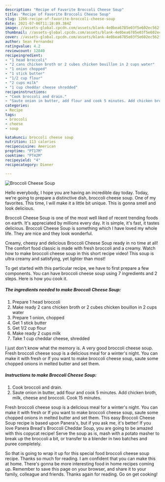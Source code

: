 ```yaml
---
description: "Recipe of Favorite Broccoli Cheese Soup"
title: "Recipe of Favorite Broccoli Cheese Soup"
slug: 1266-recipe-of-favorite-broccoli-cheese-soup
date: 2021-07-06T11:18:09.384Z
image: //assets-global.cpcdn.com/assets/blank-4e0bea6785e03f5e602ec562f230caae08da540cada707380b4fe1bbebba43da.png
thumbnail: //assets-global.cpcdn.com/assets/blank-4e0bea6785e03f5e602ec562f230caae08da540cada707380b4fe1bbebba43da.png
cover: //assets-global.cpcdn.com/assets/blank-4e0bea6785e03f5e602ec562f230caae08da540cada707380b4fe1bbebba43da.png
author: Sean Fernandez
ratingvalue: 4.2
reviewcount: 12840
recipeingredient:
- "1 head broccoli"
- "2 cans chicken broth or 2 cubes chicken bouillon in 2 cups water"
- "1 onion chopped"
- "1 stick butter"
- "1/2 cup flour"
- "2 cups milk"
- "1 cup cheddar cheese shredded"
recipeinstructions:
- "Cook broccoli and drain."
- "Saute onion in butter, add flour and cook 5 minutes. Add chicken broth, milk, cheese and broccoli. Cook 15 minutes."
categories:
- Recipe
tags:
- broccoli
- cheese
- soup

katakunci: broccoli cheese soup 
nutrition: 113 calories
recipecuisine: American
preptime: "PT17M"
cooktime: "PT42M"
recipeyield: "4"
recipecategory: Dinner

---
```



![Broccoli Cheese Soup](//assets-global.cpcdn.com/assets/blank-4e0bea6785e03f5e602ec562f230caae08da540cada707380b4fe1bbebba43da.png)

Hello everybody, I hope you are having an incredible day today. Today, we're going to prepare a distinctive dish, broccoli cheese soup. One of my favorites. This time, I will make it a little bit unique. This is gonna smell and look delicious.

Broccoli Cheese Soup is one of the most well liked of recent trending foods on earth. It's appreciated by millions every day. It is simple, it's fast, it tastes delicious. Broccoli Cheese Soup is something which I have loved my whole life. They are nice and they look wonderful.

Creamy, cheesy and delicious Broccoli Cheese Soup ready in no time at all! The comfort food classic is made with fresh broccoli and a creamy. Watch how to make broccoli cheese soup in this short recipe video! This soup is ultra creamy and satisfying, yet lighter than most!


To get started with this particular recipe, we have to first prepare a few components. You can have broccoli cheese soup using 7 ingredients and 2 steps. Here is how you cook it.

<!--inarticleads1-->

##### The ingredients needed to make Broccoli Cheese Soup:

1. Prepare 1 head broccoli
1. Make ready 2 cans chicken broth or 2 cubes chicken bouillon in 2 cups water
1. Prepare 1 onion, chopped
1. Get 1 stick butter
1. Get 1/2 cup flour
1. Make ready 2 cups milk
1. Take 1 cup cheddar cheese, shredded


I just don&#39;t know what the memory is. A very good broccoli cheese soup. Fresh broccoli cheese soup is a delicious meal for a winter&#39;s night. You can make it with fresh or If you want to make broccoli cheese soup, saute some chopped onions in melted butter and set them. 

<!--inarticleads2-->

##### Instructions to make Broccoli Cheese Soup:

1. Cook broccoli and drain.
1. Saute onion in butter, add flour and cook 5 minutes. Add chicken broth, milk, cheese and broccoli. Cook 15 minutes.


Fresh broccoli cheese soup is a delicious meal for a winter&#39;s night. You can make it with fresh or If you want to make broccoli cheese soup, saute some chopped onions in melted butter and set them. This easy Broccoli Cheese Soup recipe is based upon Panera&#39;s, but if you ask me, it&#39;s better! If you love Panera Bread&#39;s Broccoli Cheddar Soup, you are going to be amazed with this copycat recipe! Serve the soup as is, mash with a potato masher to break up the broccoli a bit, or transfer to a blender in two batches and puree completely. 

So that is going to wrap it up for this special food broccoli cheese soup recipe. Thanks so much for reading. I am confident that you can make this at home. There's gonna be more interesting food in home recipes coming up. Remember to save this page on your browser, and share it to your family, colleague and friends. Thanks again for reading. Go on get cooking!
